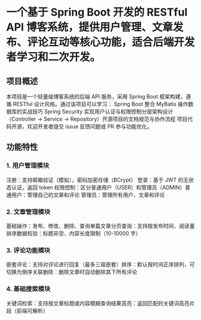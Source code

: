 # 一个基于 Spring Boot 开发的 RESTful API 博客系统，提供用户管理、文章发布、评论互动等核心功能，适合后端开发者学习和二次开发。​
## 项目概述​
本项目是一个轻量级博客系统的后端 API 服务，采用 Spring Boot 框架构建，遵循 RESTful 设计风格。通过该项目可以学习：​
Spring Boot 整合 MyBatis 操作数据库的实战技巧​
Spring Security 实现用户认证与权限控制​
分层架构设计（Controller -> Service -> Repository）​
开源项目的文档规范与协作流程​
项目代码开源，欢迎开发者提交 issue 反馈问题或 PR 参与功能优化。​
## 功能特性​
### 1. 用户管理模块​
注册：支持邮箱验证（模拟），密码加密存储（BCrypt）​
登录：基于 JWT 的无状态认证，返回 token​
权限控制：区分普通用户（USER）和管理员（ADMIN）​
普通用户：管理自己的文章和评论​
管理员：管理所有用户、文章和评论​
### 2. 文章管理模块​
基础操作：发布、修改、删除、查询单篇文章​
分页查询：支持按发布时间、阅读量排序​
数据校验：标题非空、内容长度限制（10-10000 字）​
### 3. 评论功能模块​
嵌套评论：支持对评论进行回复（最多三级嵌套）​
排序：默认按时间正序排列，可切换为倒序​
关联删除：删除文章时自动删除其下所有评论​
### 4. 基础搜索模块​
关键词检索：支持按文章标题或内容模糊查询​
结果高亮：返回匹配的关键词高亮片段（前端可解析）
